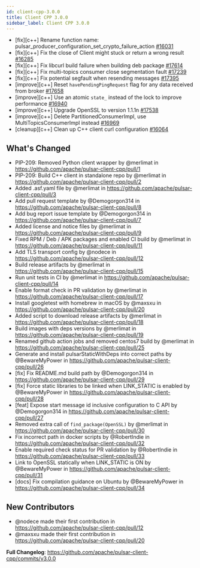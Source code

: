 ```yaml
---
id: client-cpp-3.0.0
title: Client CPP 3.0.0
sidebar_label: Client CPP 3.0.0
---
```


- [fix][c++] Rename function name: pulsar_producer_configuration_set_crypto_failure_action [#16031](https://github.com/apache/pulsar/pull/16031)
- [fix][c++] Fix the close of Client might stuck or return a wrong result [#16285](https://github.com/apache/pulsar/pull/16285)
- [fix][c++] Fix libcurl build failure when building deb package [#17614](https://github.com/apache/pulsar/pull/17614)
- [fix][c++] Fix multi-topics consumer close segmentation fault [#17239](https://github.com/apache/pulsar/pull/17239)
- [fix][c++] Fix potential segfault when resending messages [#17395](https://github.com/apache/pulsar/pull/17395)
- [improve][c++] Reset `havePendingPingRequest` flag for any data received from broker [#17658](https://github.com/apache/pulsar/pull/17658)
- [improve][c++] Use an atomic `state_` instead of the lock to improve performance [#16940](https://github.com/apache/pulsar/pull/16940)
- [improve][c++] Upgrade OpenSSL to version 1.1.1n [#17538](https://github.com/apache/pulsar/pull/17538)
- [improve][c++] Delete PartitionedConsumerImpl, use MultiTopicsConsumerImpl instead [#16969](https://github.com/apache/pulsar/pull/16969)
- [cleanup][c++] Clean up C++ client curl configuration [#16064](https://github.com/apache/pulsar/pull/16064)

## What's Changed
* PIP-209: Removed Python client wrapper by @merlimat in https://github.com/apache/pulsar-client-cpp/pull/1
* PIP-209: Build C++ client in standalone repo by @merlimat in https://github.com/apache/pulsar-client-cpp/pull/2
* Added .asf.yaml file by @merlimat in https://github.com/apache/pulsar-client-cpp/pull/3
* Add pull request template by @Demogorgon314 in https://github.com/apache/pulsar-client-cpp/pull/8
* Add bug report issue template by @Demogorgon314 in https://github.com/apache/pulsar-client-cpp/pull/7
* Added license and notice files by @merlimat in https://github.com/apache/pulsar-client-cpp/pull/9
* Fixed RPM / Deb / APK packages and enabled CI build by @merlimat in https://github.com/apache/pulsar-client-cpp/pull/11
* Add TLS transport config by @nodece in https://github.com/apache/pulsar-client-cpp/pull/12
* Build release artifacts by @merlimat in https://github.com/apache/pulsar-client-cpp/pull/15
* Run unit tests in CI by @merlimat in https://github.com/apache/pulsar-client-cpp/pull/14
* Enable format check in PR validation by @merlimat in https://github.com/apache/pulsar-client-cpp/pull/17
* Install googletest with homebrew in macOS by @maxsxu in https://github.com/apache/pulsar-client-cpp/pull/20
* Added script to download release artifacts by @merlimat in https://github.com/apache/pulsar-client-cpp/pull/18
* Build images with deps versions by @merlimat in https://github.com/apache/pulsar-client-cpp/pull/19
* Renamed github action jobs and removed centos7 build by @merlimat in https://github.com/apache/pulsar-client-cpp/pull/25
* Generate and install pulsarStaticWithDeps into correct paths by @BewareMyPower in https://github.com/apache/pulsar-client-cpp/pull/26
* [fix] Fix README.md build path by @Demogorgon314 in https://github.com/apache/pulsar-client-cpp/pull/29
* [fix] Force static libraries to be linked when LINK_STATIC is enabled by @BewareMyPower in https://github.com/apache/pulsar-client-cpp/pull/28
* [feat] Expose start message id inclusive configuration to C API by @Demogorgon314 in https://github.com/apache/pulsar-client-cpp/pull/27
* Removed extra call of `find_package(OpenSSL)` by @merlimat in https://github.com/apache/pulsar-client-cpp/pull/30
* Fix incorrect path in docker scripts by @RobertIndie in https://github.com/apache/pulsar-client-cpp/pull/32
* Enable required check status for PR validation by @RobertIndie in https://github.com/apache/pulsar-client-cpp/pull/33
* Link to OpenSSL statically when LINK_STATIC is ON by @BewareMyPower in https://github.com/apache/pulsar-client-cpp/pull/31
* [docs] Fix compilation guidance on Ubuntu by @BewareMyPower in https://github.com/apache/pulsar-client-cpp/pull/34

## New Contributors
* @nodece made their first contribution in https://github.com/apache/pulsar-client-cpp/pull/12
* @maxsxu made their first contribution in https://github.com/apache/pulsar-client-cpp/pull/20

**Full Changelog**: https://github.com/apache/pulsar-client-cpp/commits/v3.0.0
